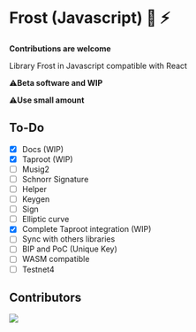 # Frost (Javascript) 🔑 ⚡

**Contributions are welcome**

Library Frost in Javascript compatible with React

⚠️**Beta software and WIP**

⚠️**Use small amount**

## To-Do

- [x] Docs (WIP)
- [x] Taproot (WIP)
- [ ] Musig2
- [ ] Schnorr Signature
- [ ] Helper
- [ ] Keygen
- [ ] Sign
- [ ] Elliptic curve
- [x] Complete Taproot integration (WIP)
- [ ] Sync with others libraries
- [ ] BIP and PoC (Unique Key)
- [ ] WASM compatible
- [ ] Testnet4

## Contributors

<a align="center" href="https://github.com/FrostDevKit/javascript-frost/graphs/contributors">
  <img src="https://contrib.rocks/image?repo=FrostDevKit/javascript-frost" />
</a>

